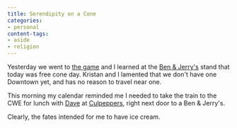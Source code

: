 ```yaml
---
title: Serendipity on a Cone
categories:
- personal
content-tags:
- aside
- religion
---
```


Yesterday we went to [the game][1] and I learned at the [Ben & Jerry's][2] stand that today was free cone day.  Kristan and I lamented that we don't have one Downtown yet, and has no reason to travel near one.

This morning my calendar reminded me I needed to take the train to the CWE for lunch with [Dave][3] at [Culpeppers][4], right next door to a Ben & Jerry's.

Clearly, the fates intended for me to have ice cream.

   [1]: http://mlb.mlb.com/NASApp/mlb/news/wrap.jsp?ymd=20060424&content_id=1416694&vkey=wrapup2005&fext=.jsp&c_id=mlb
   [2]: http://www.benandjerrys.com/
   [3]: http://bangroot.hopto.org/
   [4]: http://www.culpeppers.com/
